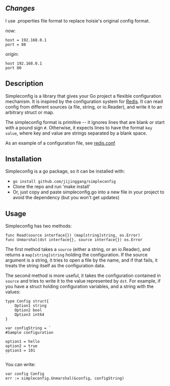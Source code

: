 ## *Changes*

I use .properties file format to replace hoisie's original config format. 

now:

    host = 192.168.0.1
    port = 80

origin:

    host 192.168.0.1
    port 80


## Description 

Simpleconfig is a library that gives your Go project a flexible configuration mechanism. It is inspired by the configuration system for [Redis](http://github.com/antirez/redis). It can read config from different sources (a file, string, or io.Reader), and write it to an arbitrary struct or map.

The simpleconfig format is primitive -- it ignores lines that are blank or start with a pound sign `#`. Otherwise, it expects lines to have the format `key value`, where key and value are strings separated by a blank space. 

As an example of a configuration file, see [redis.conf](https://github.com/antirez/redis/blob/master/redis.conf)

## Installation

Simpleconfig is a go package, so it can be installed with:

 * `go install github.com/jijinggang/simpleconfig`
 * Clone the repo and run 'make install'
 * Or, just copy and paste simpleconfig.go into a new file in your project to avoid the dependency (but you won't get updates)

## Usage

Simpleconfig has two methods:

    func Read(source interface{}) (map[string]string, os.Error)
    func Unmarshal(dst interface{}, source interface{}) os.Error

The first method takes a `source` (either a string, or an io.Reader), and returns a `map[string]string` holding the configuration. If the source argument is a string, it tries to open a file by the name, and if that fails, it treats the string itself as the configuration data.

The second method is more useful, it takes the configuration contained in `source` and tries to write it to the value represented by `dst`. For example, if you have a struct holding configuration variables, and a string with the values:

    type Config struct{
        Option1 string
        Option2 bool
        Option3 int64
    }

    var configString = `
    #Sample configuration
    
    option1 = hello
    option2 = true
    option3 = 101
    `

You can write:

    var config Config
    err := simpleconfig.Unmarshal(&config, configString)
